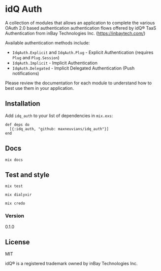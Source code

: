 # idQ Auth

A collection of modules that allows an application to complete the various OAuth 2.0 based authentication authentication flows offered by idQ® TaaS Authentication from inBay Technologies Inc. (https://inbaytech.com/)

Available authentication methods include:

* `IdqAuth.Explicit` and `IdqAuth.Plug` - Explicit Authentication (requires `Plug` and `Plug.Session`)
* `IdqAuth.Implicit` - Implicit Authentication
* `IdqAuth.Delegated` - Implicit Delegated Authentication (Push notifications)

Please review the documentation for each module to understand how to best use them in your application.

## Installation
Add `idq_auth` to your list of dependencies in `mix.exs`:

```
def deps do
  [{:idq_auth, "github: maxneuvians/idq_auth"}]
end
```

## Docs

`mix docs`

## Test and style

`mix test`

`mix dialyxir`

`mix credo`

### Version
0.1.0

License
----
MIT

idQ® is a registered trademark owned by inBay Technologies Inc.
